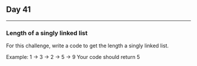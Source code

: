 ## Day 41
---
### Length of a singly linked list

For this challenge, write a code to get the length a singly linked list.

Example: 1 -> 3 -> 2 -> 5 -> 9
Your code should return 5